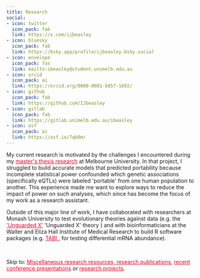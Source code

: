 ```yaml
---
title: Research 
social:
- icon: twitter
  icon_pack: fab
  link: https://x.com/ijbeasley
- icon: bluesky
  icon_pack: fab
  link: https://bsky.app/profile/ijbeasley.bsky.social
- icon: envelope
  icon_pack: fas
  link: mailto:ibeasley@student.unimelb.edu.au
- icon: orcid
  icon_pack: ai
  link: https://orcid.org/0000-0001-6857-1692/
- icon: github
  icon_pack: fab
  link: https://github.com/IJbeasley
- icon: gitlab
  icon_pack: fab
  link: https://gitlab.unimelb.edu.au/ibeasley
- icon: osf
  icon_pack: ai
  link: https://osf.io/7qb8m/
---
```


My current research is motivated by the challenges I encountered during my <a href="/project/pop_spec_eqtl/"  style="color:#D90429"> master's thesis research</a> at Melbourne University. In that project, I struggled to build accurate models that predicted portability because incomplete statistical power confounded which genetic associations (specifically eQTLs) were labeled 'portable' from one human population to another. This experience made me want to explore ways to reduce the impact of power on such analyses, which since has become the focus of my work as a research assistant.


Outside of this major line of work, I have collaborated with researchers at Monash University to test evolutionary theories against data (e.g. the <a href= "/project/monash_journalclub/" style="color:#D90429">'Unguarded X'</a> 'Unguarded X' theory </a> ) and with bioinformaticians at the Walter and Eliza Hall Institute of Medical Research to build R software packages (e.g. <a href="/project/tabi/" style="color:#D90429"> TABI </a>, for testing differential mRNA abundance). 

<br>

Skip to: 
<a href="#resources" style="color:#D90429"> Miscellaneous research resources,  </a>
<a href="#publications" style="color:#D90429"> research publications</a>, <a href="/research/#talks" style="color:#D90429">recent conference presentations</a> or <a href="#projects" style="color:#D90429">research projects</a>.
